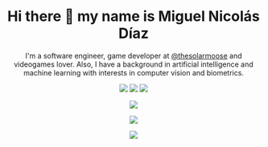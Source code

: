 <h1 align="center">
  Hi there 👋 my name is Miguel Nicolás Díaz
</h1>

<p align="center">
  I'm a software engineer, game developer at <a href="https://twitter.com/thesolarmoose">@thesolarmoose</a> and videogames lover. Also, I have a background in artificial intelligence and machine learning with interests in computer vision and biometrics.
</p>
  
<p align="center">
  <a href="https://mnicolas94.github.io"><img src="https://komarev.com/ghpvc/?username=mnicolas94&label=Views&color=lightgrey&style=flat"/></a>
  <a href="https://twitter.com/MiguelCokTSM"><img src="https://img.shields.io/twitter/follow/MiguelCokTSM?style=social"/></a>
  <a href="https://github.com/mnicolas94"><img src="https://img.shields.io/github/followers/mnicolas94?label=follow&style=social"/></a>
</p>

<p align="center">
  <img src="https://github-readme-stats.vercel.app/api?username=mnicolas94&count_private=true&theme=github_dark&bg_color=181818&hide_border=true&show_icons=true&custom_title=Github%20stats"/>
</p>

<p align="center">
  <img src="https://github-readme-stats.vercel.app/api/top-langs/?username=mnicolas94&hide=ShaderLab,HLSL&theme=github_dark&bg_color=181818&hide_border=true"/>
</p>

<p align="center">
  <img src="https://activity-graph.herokuapp.com/graph?username=mnicolas94&bg_color=181818&color=58A6FF&line=C3D1D9&point=1F6FEB&hide_border=true&custom_title=GitHub%20Commits%20Graph"/>
</p>

<!--
**mnicolas94/mnicolas94** is a ✨ _special_ ✨ repository because its `README.md` (this file) appears on your GitHub profile.

Here are some ideas to get you started:

<p align="center">
  <img src="https://github-readme-streak-stats.herokuapp.com/?user=mnicolas94&stroke=eeeeee&background=181824&ring=eeeeee&fire=eeeeee&currStreakNum=eeeeee&currStreakLabel=eeeeee&sideNums=eeeeee&sideLabels=eeeeee&dates=eeeeee&hide_border=true"/>
</p>


- 🔭 I’m currently working on ...
- 🌱 I’m currently learning ...
- 👯 I’m looking to collaborate on ...
- 🤔 I’m looking for help with ...
- 💬 Ask me about ...
- 📫 How to reach me: ...
- 😄 Pronouns: ...
- ⚡ Fun fact: ...
-->
